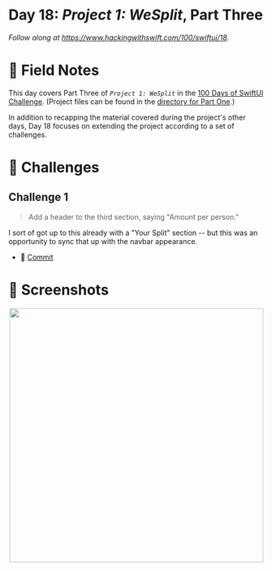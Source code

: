 # Day 18: _Project 1: WeSplit_, Part Three


_Follow along at https://www.hackingwithswift.com/100/swiftui/18_.


# 📒 Field Notes

This day covers Part Three of _`Project 1: WeSplit`_ in the [100 Days of SwiftUI Challenge](https://www.hackingwithswift.com/100/swiftui/16). (Project files can be found in the [directory for Part One](../day-016/).)

In addition to recapping the material covered during the project's other days, Day 18 focuses on extending the project according to a set of challenges.



# 🥅 Challenges


## Challenge 1

> Add a header to the third section, saying "Amount per person."

I sort of got up to this already with a "Your Split" section -- but this was an opportunity to sync that up with the navbar appearance.

- 🔗 [Commit]()




# 📸 Screenshots

<div style="text-align: center;">
  <img src="../day-016/projects/WeSplit/Screenshots/screenshot-1.png" width="500px"/>
</div>
